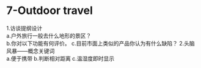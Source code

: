# 7-Outdoor travel
1.访谈提纲设计  
  a.户外旅行一般去什么地形的景区？  
  b.你对以下功能有何评价。 
  c.目前市面上类似的产品你认为有什么缺陷？
2.头脑风暴——概念关键词  
  a.便于携带
  b.判断相对距离
  c.温湿度即时显示
